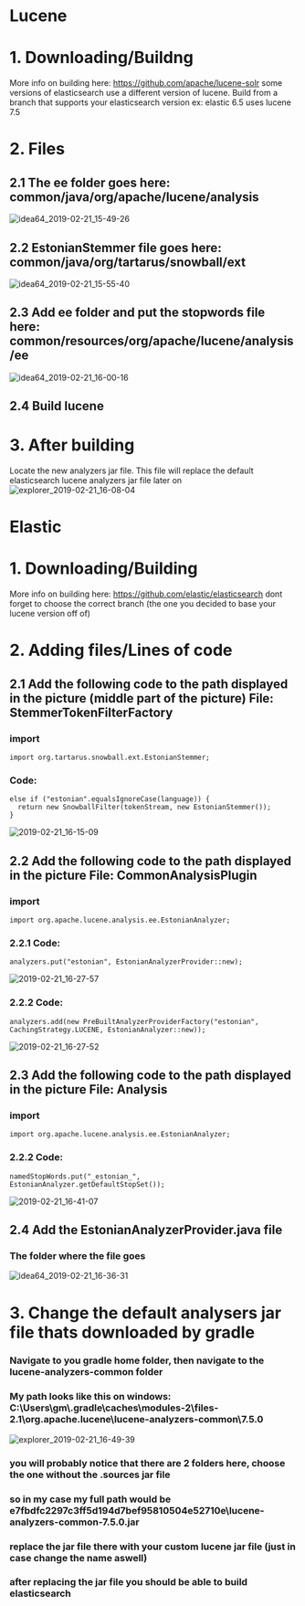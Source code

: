 # Lucene
# 1. Downloading/Buildng  
   More info on building here: https://github.com/apache/lucene-solr 
   some versions of elasticsearch use a different version of lucene. Build from a branch that supports your elasticsearch version
   ex: elastic 6.5 uses lucene 7.5
# 2. Files
## 2.1 The ee folder goes here: common/java/org/apache/lucene/analysis
![idea64_2019-02-21_15-49-26](https://user-images.githubusercontent.com/14272566/53173692-d85e6980-35f0-11e9-8a82-58cc131e3c5d.png)  
## 2.2 EstonianStemmer file goes here: common/java/org/tartarus/snowball/ext
![idea64_2019-02-21_15-55-40](https://user-images.githubusercontent.com/14272566/53173855-296e5d80-35f1-11e9-8ee3-57dd36789416.png)  
## 2.3 Add ee folder and put the stopwords file here: common/resources/org/apache/lucene/analysis/ee
![idea64_2019-02-21_16-00-16](https://user-images.githubusercontent.com/14272566/53174162-ce893600-35f1-11e9-834a-088f63e89e54.png)  
## 2.4 Build lucene  
# 3. After building
 Locate the new analyzers jar file. This file will replace the default elasticsearch lucene analyzers jar file later on
![explorer_2019-02-21_16-08-04](https://user-images.githubusercontent.com/14272566/53174638-f88f2800-35f2-11e9-97aa-e87646cd5579.png)
# Elastic
# 1. Downloading/Building 
  More info on building here: https://github.com/elastic/elasticsearch dont forget to choose the correct branch (the one you decided to       base your lucene version off of)  
# 2. Adding files/Lines of code
## 2.1 Add the following code to the path displayed in the picture (middle part of the picture)  File: StemmerTokenFilterFactory
  ### import
  ```
  import org.tartarus.snowball.ext.EstonianStemmer;
  ```
  ### Code:
  ```
  else if ("estonian".equalsIgnoreCase(language)) {
    return new SnowballFilter(tokenStream, new EstonianStemmer());
  }
```
![2019-02-21_16-15-09](https://user-images.githubusercontent.com/14272566/53175048-df3aab80-35f3-11e9-8b2a-0ef31628664f.png)
## 2.2 Add the following code to the path displayed in the picture File: CommonAnalysisPlugin
  ### import
  ```
  import org.apache.lucene.analysis.ee.EstonianAnalyzer;
  ```
  ### 2.2.1 Code:
  ```
  analyzers.put("estonian", EstonianAnalyzerProvider::new);
  ```
![2019-02-21_16-27-57](https://user-images.githubusercontent.com/14272566/53175921-abf91c00-35f5-11e9-9e3f-0d9298451469.png)  
### 2.2.2 Code:
```
analyzers.add(new PreBuiltAnalyzerProviderFactory("estonian", CachingStrategy.LUCENE, EstonianAnalyzer::new));
```
![2019-02-21_16-27-52](https://user-images.githubusercontent.com/14272566/53175930-b1eefd00-35f5-11e9-8447-8c038b16a8ce.png)  
## 2.3 Add the following code to the path displayed in the picture File: Analysis
 ### import
  ```
  import org.apache.lucene.analysis.ee.EstonianAnalyzer;
  ```
  ### 2.2.2 Code:
```
namedStopWords.put("_estonian_", EstonianAnalyzer.getDefaultStopSet());
```
![2019-02-21_16-41-07](https://user-images.githubusercontent.com/14272566/53176816-82d98b00-35f7-11e9-82c2-110164e445a0.png)  

## 2.4 Add the EstonianAnalyzerProvider.java file
  ### The folder where the file goes  
  ![idea64_2019-02-21_16-36-31](https://user-images.githubusercontent.com/14272566/53176506-e0210c80-35f6-11e9-8e2d-5af3dcda3f3e.png)  
# 3. Change the default analysers jar file thats downloaded by gradle
### Navigate to you gradle home folder, then navigate to the lucene-analyzers-common folder
### My path looks like this on windows: C:\Users\gm\\.gradle\caches\modules-2\files-2.1\org.apache.lucene\lucene-analyzers-common\7.5.0
![explorer_2019-02-21_16-49-39](https://user-images.githubusercontent.com/14272566/53177428-b49f2180-35f8-11e9-9ac3-a856f48ef2db.png)
### you will probably notice that there are 2 folders here, choose the one without the .sources jar file
### so in my case my full path would be e7fbdfc2297c3ff5d194d7bef95810504e52710e\lucene-analyzers-common-7.5.0.jar
### replace the jar file there with your custom lucene jar file (just in case change the name aswell)
### after replacing the jar file you should be able to build elasticsearch 

